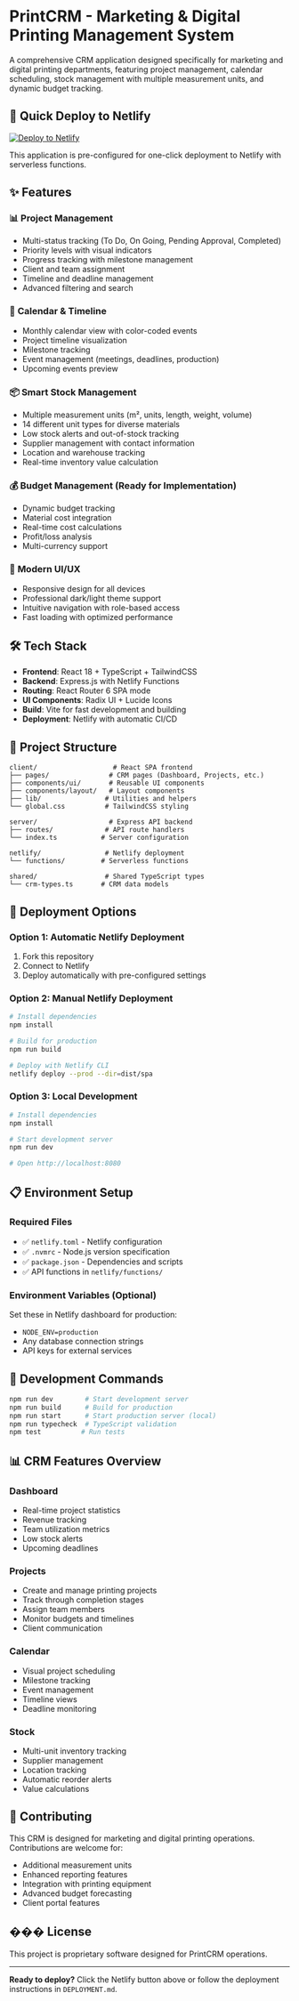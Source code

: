 # PrintCRM - Marketing & Digital Printing Management System

A comprehensive CRM application designed specifically for marketing and digital printing departments, featuring project management, calendar scheduling, stock management with multiple measurement units, and dynamic budget tracking.

## 🚀 Quick Deploy to Netlify

[![Deploy to Netlify](https://www.netlify.com/img/deploy/button.svg)](https://app.netlify.com/start/deploy)

This application is pre-configured for one-click deployment to Netlify with serverless functions.

## ✨ Features

### 📊 **Project Management**

- Multi-status tracking (To Do, On Going, Pending Approval, Completed)
- Priority levels with visual indicators
- Progress tracking with milestone management
- Client and team assignment
- Timeline and deadline management
- Advanced filtering and search

### 📅 **Calendar & Timeline**

- Monthly calendar view with color-coded events
- Project timeline visualization
- Milestone tracking
- Event management (meetings, deadlines, production)
- Upcoming events preview

### 📦 **Smart Stock Management**

- Multiple measurement units (m², units, length, weight, volume)
- 14 different unit types for diverse materials
- Low stock alerts and out-of-stock tracking
- Supplier management with contact information
- Location and warehouse tracking
- Real-time inventory value calculation

### 💰 **Budget Management** (Ready for Implementation)

- Dynamic budget tracking
- Material cost integration
- Real-time cost calculations
- Profit/loss analysis
- Multi-currency support

### 🎨 **Modern UI/UX**

- Responsive design for all devices
- Professional dark/light theme support
- Intuitive navigation with role-based access
- Fast loading with optimized performance

## 🛠 Tech Stack

- **Frontend**: React 18 + TypeScript + TailwindCSS
- **Backend**: Express.js with Netlify Functions
- **Routing**: React Router 6 SPA mode
- **UI Components**: Radix UI + Lucide Icons
- **Build**: Vite for fast development and building
- **Deployment**: Netlify with automatic CI/CD

## 📁 Project Structure

```
client/                   # React SPA frontend
├── pages/               # CRM pages (Dashboard, Projects, etc.)
├── components/ui/       # Reusable UI components
├── components/layout/   # Layout components
├── lib/                # Utilities and helpers
└── global.css          # TailwindCSS styling

server/                  # Express API backend
├── routes/             # API route handlers
└── index.ts           # Server configuration

netlify/                # Netlify deployment
└── functions/         # Serverless functions

shared/                 # Shared TypeScript types
└── crm-types.ts       # CRM data models
```

## 🚀 Deployment Options

### Option 1: Automatic Netlify Deployment

1. Fork this repository
2. Connect to Netlify
3. Deploy automatically with pre-configured settings

### Option 2: Manual Netlify Deployment

```bash
# Install dependencies
npm install

# Build for production
npm run build

# Deploy with Netlify CLI
netlify deploy --prod --dir=dist/spa
```

### Option 3: Local Development

```bash
# Install dependencies
npm install

# Start development server
npm run dev

# Open http://localhost:8080
```

## 📋 Environment Setup

### Required Files

- ✅ `netlify.toml` - Netlify configuration
- ✅ `.nvmrc` - Node.js version specification
- ✅ `package.json` - Dependencies and scripts
- ✅ API functions in `netlify/functions/`

### Environment Variables (Optional)

Set these in Netlify dashboard for production:

- `NODE_ENV=production`
- Any database connection strings
- API keys for external services

## 🔧 Development Commands

```bash
npm run dev        # Start development server
npm run build      # Build for production
npm run start      # Start production server (local)
npm run typecheck  # TypeScript validation
npm test          # Run tests
```

## 📊 CRM Features Overview

### Dashboard

- Real-time project statistics
- Revenue tracking
- Team utilization metrics
- Low stock alerts
- Upcoming deadlines

### Projects

- Create and manage printing projects
- Track through completion stages
- Assign team members
- Monitor budgets and timelines
- Client communication

### Calendar

- Visual project scheduling
- Milestone tracking
- Event management
- Timeline views
- Deadline monitoring

### Stock

- Multi-unit inventory tracking
- Supplier management
- Location tracking
- Automatic reorder alerts
- Value calculations

## 🤝 Contributing

This CRM is designed for marketing and digital printing operations. Contributions are welcome for:

- Additional measurement units
- Enhanced reporting features
- Integration with printing equipment
- Advanced budget forecasting
- Client portal features

## ��� License

This project is proprietary software designed for PrintCRM operations.

---

**Ready to deploy?** Click the Netlify button above or follow the deployment instructions in `DEPLOYMENT.md`.
